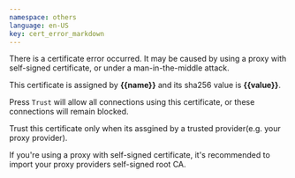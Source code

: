 ```yaml
---
namespace: others
language: en-US
key: cert_error_markdown
---
```


There is a certificate error occurred. It may be caused by using a proxy with self-signed certificate, or under a man-in-the-middle attack.

This certificate is assigned by **{{name}}** and its sha256 value is **{{value}}**.

Press `Trust` will allow all connections using this certificate, or these connections will remain blocked.

Trust this certificate only when its assgined by a trusted provider(e.g. your proxy provider).

If you're using a proxy with self-signed certificate, it's recommended to import your proxy providers self-signed root CA.
